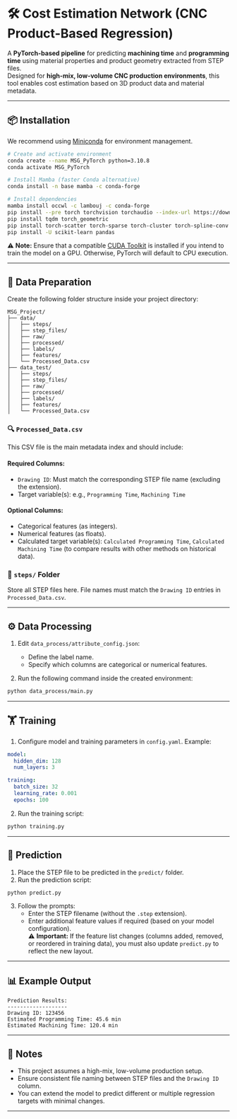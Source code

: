 # 🛠️ Cost Estimation Network (CNC Product-Based Regression)

A **PyTorch-based pipeline** for predicting **machining time** and **programming time** using material properties and product geometry extracted from STEP files.  
Designed for **high-mix, low-volume CNC production environments**, this tool enables cost estimation based on 3D product data and material metadata.

---

## 📦 Installation

We recommend using [Miniconda](https://www.anaconda.com/download/success) for environment management.

```bash
# Create and activate environment
conda create --name MSG_PyTorch python=3.10.8
conda activate MSG_PyTorch

# Install Mamba (faster Conda alternative)
conda install -n base mamba -c conda-forge

# Install dependencies
mamba install occwl -c lambouj -c conda-forge
pip install --pre torch torchvision torchaudio --index-url https://download.pytorch.org/whl/nightly/cu128
pip install tqdm torch_geometric
pip install torch-scatter torch-sparse torch-cluster torch-spline-conv
pip install -U scikit-learn pandas
```

⚠️ **Note:** Ensure that a compatible [CUDA Toolkit](https://developer.nvidia.com/cuda-toolkit) is installed if you intend to train the model on a GPU. Otherwise, PyTorch will default to CPU execution.

---

## 📁 Data Preparation

Create the following folder structure inside your project directory:

```
MSG_Project/
├── data/
│   ├── steps/
│   ├── step_files/
│   ├── raw/
│   ├── processed/
│   ├── labels/
│   ├── features/
│   └── Processed_Data.csv
├── data_test/
│   ├── steps/
│   ├── step_files/
│   ├── raw/
│   ├── processed/
│   ├── labels/
│   ├── features/
│   └── Processed_Data.csv
```

### 🔍 `Processed_Data.csv`

This CSV file is the main metadata index and should include:

#### Required Columns:
- `Drawing ID`: Must match the corresponding STEP file name (excluding the extension).
- Target variable(s): e.g., `Programming Time`, `Machining Time`

#### Optional Columns:
- Categorical features (as integers).
- Numerical features (as floats).
- Calculated target variable(s): `Calculated Programming Time`, `Calculated Machining Time` (to compare results with other methods on historical data).

### 📂 `steps/` Folder

Store all STEP files here. File names must match the `Drawing ID` entries in `Processed_Data.csv`.

---

## ⚙️ Data Processing

1. Edit `data_process/attribute_config.json`:
   - Define the label name.
   - Specify which columns are categorical or numerical features.

2. Run the following command inside the created environment:

```bash
python data_process/main.py
```

---

## 🏋️ Training

1. Configure model and training parameters in `config.yaml`. Example:

```yaml
model:
  hidden_dim: 128
  num_layers: 3

training:
  batch_size: 32
  learning_rate: 0.001
  epochs: 100
```

2. Run the training script:

```bash
python training.py
```

---

## 🔮 Prediction

1. Place the STEP file to be predicted in the `predict/` folder.
2. Run the prediction script:

```bash
python predict.py
```

3. Follow the prompts:
   - Enter the STEP filename (without the `.step` extension).
   - Enter additional feature values if required (based on your model configuration).  
     ⚠️ **Important:** If the feature list changes (columns added, removed, or reordered in training data), you must also update `predict.py` to reflect the new layout.

---

## 📊 Example Output

```
Prediction Results:
-------------------
Drawing ID: 123456
Estimated Programming Time: 45.6 min
Estimated Machining Time: 120.4 min
```

---

## 📌 Notes

- This project assumes a high-mix, low-volume production setup.
- Ensure consistent file naming between STEP files and the `Drawing ID` column.
- You can extend the model to predict different or multiple regression targets with minimal changes.

---

